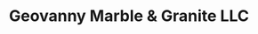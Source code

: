 ---
title: "Geovanny Marble & Granite LLC"
url: /watervliet/geovanny-marble-und-granite-llc/
shop: Baumarkt
---